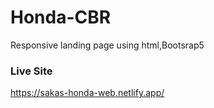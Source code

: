 # Honda-CBR
Responsive landing page using html,Bootsrap5

### Live Site
https://sakas-honda-web.netlify.app/
